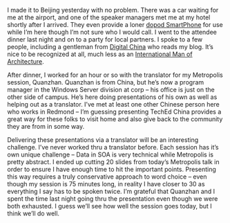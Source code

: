 I made it to Beijing yesterday with no problem. There was a car waiting
for me at the airport, and one of the speaker managers met me at my
hotel shortly after I arrived. They even provide a loner [dopod
SmartPhone](http://www.microsoft.com/windowsmobile/devices/devicedisplay.aspx?module=deviceDisplay;Smartphone;apac;58)
for use while I’m here though I’m not sure who I would call. I went to
the attendee dinner last night and on to a party for local partners. I
spoke to a few people, including a gentleman from [Digital
China](http://digitalchina.com/) who reads my blog. It’s nice to be
recognized at all, much less as an [International Man of
Architecture](http://devhawk.net/2004/06/15/international-man-of-architecture/).

After dinner, I worked for an hour or so with the translator for my
Metropolis session, Quanzhan. Quanzhan is from China, but he’s now a
program manager in the Windows Server division at corp – his office is
just on the other side of campus. He’s here doing presentations of his
own as well as helping out as a translator. I’ve met at least one other
Chinese person here who works in Redmond – I’m guessing presenting
TechEd China provides a great way for these folks to visit home and also
give back to the community they are from in some way.

Delivering these presentations via a translator will be an interesting
challenge. I’ve never worked thru a translator before. Each session has
it’s own unique challenge – Data in SOA is very technical while
Metropolis is pretty abstract. I ended up cutting 20 slides from today’s
Metropolis talk in order to ensure I have enough time to hit the
important points. Presenting this way requires a truly conservative
approach to word choice – even though my session is 75 minutes long, in
reality I have closer to 30 as everything I say has to be spoken twice.
I’m grateful that Quanzhan and I spent the time last night going thru
the presentation even though we were both exhausted. I guess we’ll see
how well the session goes today, but I think we’ll do well.
